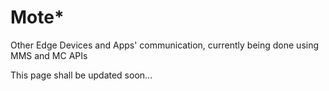 # Mote\*

Other Edge Devices and Apps' communication, currently being done using MMS and MC APIs

This page shall be updated soon...

